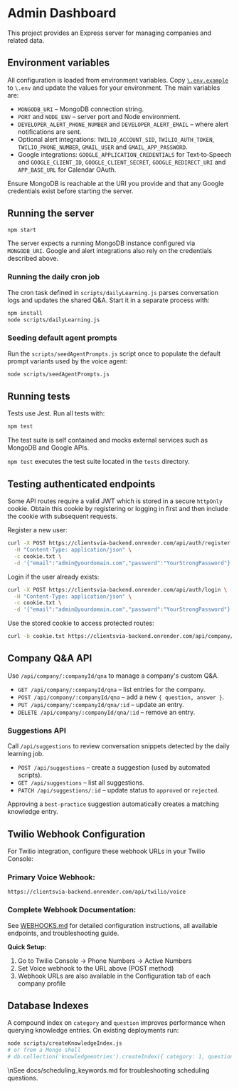 # Admin Dashboard

This project provides an Express server for managing companies and related data.

## Environment variables

All configuration is loaded from environment variables. Copy
[`\.env.example`](./\.env.example) to `\.env` and update the values for your
environment. The main variables are:

- `MONGODB_URI` – MongoDB connection string.
- `PORT` and `NODE_ENV` – server port and Node environment.
- `DEVELOPER_ALERT_PHONE_NUMBER` and `DEVELOPER_ALERT_EMAIL` – where alert
  notifications are sent.
- Optional alert integrations: `TWILIO_ACCOUNT_SID`, `TWILIO_AUTH_TOKEN`,
  `TWILIO_PHONE_NUMBER`, `GMAIL_USER` and `GMAIL_APP_PASSWORD`.
- Google integrations: `GOOGLE_APPLICATION_CREDENTIALS` for Text‑to‑Speech and
  `GOOGLE_CLIENT_ID`, `GOOGLE_CLIENT_SECRET`, `GOOGLE_REDIRECT_URI` and
  `APP_BASE_URL` for Calendar OAuth.

Ensure MongoDB is reachable at the URI you provide and that any Google
credentials exist before starting the server.

## Running the server

```bash
npm start
```

The server expects a running MongoDB instance configured via `MONGODB_URI`.
Google and alert integrations also rely on the credentials described above.

### Running the daily cron job

The cron task defined in `scripts/dailyLearning.js` parses conversation logs and
updates the shared Q&A. Start it in a separate process with:

```bash
npm install
node scripts/dailyLearning.js
```

### Seeding default agent prompts

Run the `scripts/seedAgentPrompts.js` script once to populate the default
prompt variants used by the voice agent:

```bash
node scripts/seedAgentPrompts.js
```

## Running tests

Tests use Jest. Run all tests with:

```bash
npm test
```

The test suite is self contained and mocks external services such as MongoDB and
Google APIs.

`npm test` executes the test suite located in the `tests` directory.

## Testing authenticated endpoints

Some API routes require a valid JWT which is stored in a secure `httpOnly`
cookie. Obtain this cookie by registering or logging in first and then include
the cookie with subsequent requests.

Register a new user:

```bash
curl -X POST https://clientsvia-backend.onrender.com/api/auth/register \
  -H "Content-Type: application/json" \
  -c cookie.txt \
  -d '{"email":"admin@yourdomain.com","password":"YourStrongPassword"}'
```

Login if the user already exists:

```bash
curl -X POST https://clientsvia-backend.onrender.com/api/auth/login \
  -H "Content-Type: application/json" \
  -c cookie.txt \
  -d '{"email":"admin@yourdomain.com","password":"YourStrongPassword"}'
```

Use the stored cookie to access protected routes:

```bash
curl -b cookie.txt https://clientsvia-backend.onrender.com/api/company/685fbe32f2dd80e7e46ba663
```

## Company Q&A API

Use `/api/company/:companyId/qna` to manage a company's custom Q&A.

- `GET /api/company/:companyId/qna` – list entries for the company.
- `POST /api/company/:companyId/qna` – add a new `{ question, answer }`.
- `PUT /api/company/:companyId/qna/:id` – update an entry.
- `DELETE /api/company/:companyId/qna/:id` – remove an entry.

### Suggestions API

Call `/api/suggestions` to review conversation snippets detected by the daily
learning job.

- `POST /api/suggestions` – create a suggestion (used by automated scripts).
- `GET /api/suggestions` – list all suggestions.
- `PATCH /api/suggestions/:id` – update status to `approved` or `rejected`.

Approving a `best-practice` suggestion automatically creates a matching
knowledge entry.


## Twilio Webhook Configuration

For Twilio integration, configure these webhook URLs in your Twilio Console:

### Primary Voice Webhook:
```
https://clientsvia-backend.onrender.com/api/twilio/voice
```

### Complete Webhook Documentation:
See [WEBHOOKS.md](./WEBHOOKS.md) for detailed configuration instructions, all available endpoints, and troubleshooting guide.

**Quick Setup:**
1. Go to Twilio Console → Phone Numbers → Active Numbers
2. Set Voice webhook to the URL above (POST method)
3. Webhook URLs are also available in the Configuration tab of each company profile

## Database Indexes

A compound index on `category` and `question` improves performance when querying knowledge entries. On existing deployments run:

```bash
node scripts/createKnowledgeIndex.js
# or from a Mongo shell
# db.collection('knowledgeentries').createIndex({ category: 1, question: 1 })
```

<!-- Force redeploy - 2025-06-29 16:00 EDT -->\nSee docs/scheduling_keywords.md for troubleshooting scheduling questions.
